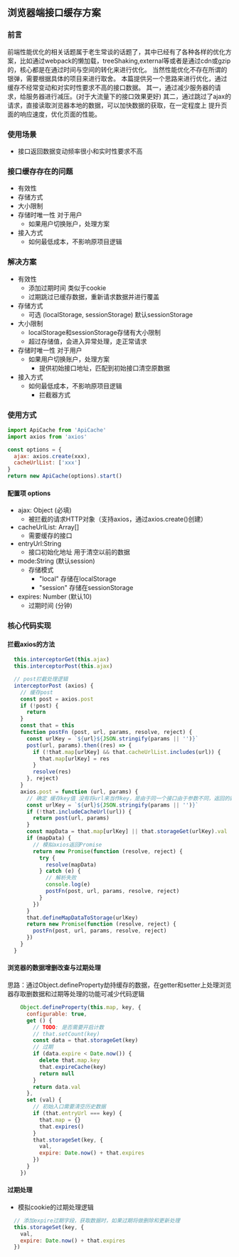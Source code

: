 ## 浏览器端接口缓存方案

### 前言
前端性能优化的相关话题属于老生常谈的话题了，其中已经有了各种各样的优化方案，比如通过webpack的懒加载，treeShaking,external等或者是通过cdn或gzip的，核心都是在通过时间与空间的转化来进行优化。
当然性能优化不存在所谓的银弹，需要根据具体的项目来进行取舍。
本篇提供另一个思路来进行优化，通过缓存不经常变动和对实时性要求不高的接口数据。
其一，通过减少服务器的请求，给服务器进行减压。(对于大流量下的接口效果更好)
其二，通过跳过了ajax的请求，直接读取浏览器本地的数据，可以加快数据的获取，在一定程度上
提升页面的响应速度，优化页面的性能。

### 使用场景
  - 接口返回数据变动频率很小和实时性要求不高
### 接口缓存存在的问题
  - 有效性
  - 存储方式
  - 大小限制
  - 存储时唯一性 对于用户
    - 如果用户切换账户，处理方案
  - 接入方式
    - 如何最低成本，不影响原项目逻辑

### 解决方案
  - 有效性
    - 添加过期时间 类似于cookie
    - 过期跳过已缓存数据，重新请求数据并进行覆盖
  - 存储方式
    - 可选 (localStorage, sessionStorage) 默认sessionStorage
  - 大小限制
    - localStorage和sessionStorage存储有大小限制
    - 超过存储值，会进入异常处理，走正常请求
  - 存储时唯一性 对于用户
    - 如果用户切换账户，处理方案
      - 提供初始接口地址，匹配到初始接口清空原数据 
  - 接入方式
    - 如何最低成本，不影响原项目逻辑
      - 拦截器方式

### 使用方式

  ```js
  import ApiCache from 'ApiCache'
  import axios from 'axios'

  const options = {
    ajax: axios.create(xxx),
    cacheUrlList: ['xxx']
  }
  return new ApiCache(options).start()
  ```
#### 配置项 options
- ajax: Object (必填)
  - 被拦截的请求HTTP对象（支持axios，通过axios.create()创建）
- cacheUrlList: Array[]
  - 需要缓存的接口
- entryUrl:String
  - 接口初始化地址 用于清空以前的数据
- mode:String (默认session)
  - 存储模式
    - "local" 存储在localStorage
    - "session" 存储在sessionStorage
- expires: Number (默认10)
  - 过期时间 (分钟)

### 核心代码实现

#### 拦截axios的方法
```js
  this.interceptorGet(this.ajax)
  this.interceptorPost(this.ajax)

  // post拦截处理逻辑
  interceptorPost (axios) {
    // 缓存post
    const post = axios.post
    if (!post) {
      return
    }
    const that = this
    function postFn (post, url, params, resolve, reject) {
      const urlKey = `${url}${JSON.stringify(params || '')}`
      post(url, params).then((res) => {
        if (!that.map[urlKey] && that.cacheUrlList.includes(url)) {
          that.map[urlKey] = res
        }
        resolve(res)
      }, reject)
    }
    axios.post = function (url, params) {
      // 确定 缓存key值 没有将url来当作key，是由于同一个接口由于参数不同，返回的数据是不同的
      const urlKey = `${url}${JSON.stringify(params || '')}`
      if (!that.includeCacheUrl(url)) {
        return post(url, params)
      }
      const mapData = that.map[urlKey] || that.storageGet(urlKey).val
      if (mapData) {
        // 模拟axios返回Promise
        return new Promise(function (resolve, reject) {
          try {
            resolve(mapData)
          } catch (e) {
            // 解析失败
            console.log(e)
            postFn(post, url, params, resolve, reject)
          }
        })
      }
      that.defineMapDataToStorage(urlKey)
      return new Promise(function (resolve, reject) {
        postFn(post, url, params, resolve, reject)
      })
    }
  }
```

#### 浏览器的数据增删改查与过期处理
思路：通过Object.defineProperty劫持缓存的数据，在getter和setter上处理浏览器存取删数据和过期等处理的功能可减少代码逻辑
```js
    Object.defineProperty(this.map, key, {
      configurable: true,
      get () {
        // TODO: 是否需要开启计数
        // that.setCount(key)
        const data = that.storageGet(key)
        // 过期
        if (data.expire < Date.now()) {
          delete that.map.key
          that.expireCache(key)
          return null
        }
        return data.val
      },
      set (val) {
        // 初始入口需要清空历史数据
        if (that.entryUrl === key) {
          that.map = {}
          that.expires()
        }
        that.storageSet(key, {
          val,
          expire: Date.now() + that.expires
        })
      }
    })
```

#### 过期处理
- 模拟cookie的过期处理逻辑
```js
  // 添加expire过期字段，获取数据时，如果过期将做删除和更新处理
  this.storageSet(key, {
    val,
    expire: Date.now() + that.expires
  })
```
